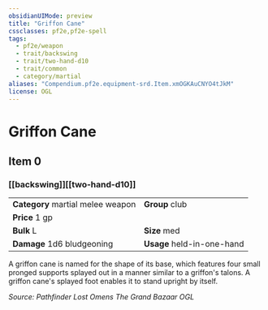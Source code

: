 ```yaml
---
obsidianUIMode: preview
title: "Griffon Cane"
cssclasses: pf2e,pf2e-spell
tags:
  - pf2e/weapon
  - trait/backswing
  - trait/two-hand-d10
  - trait/common
  - category/martial
aliases: "Compendium.pf2e.equipment-srd.Item.xmOGKAuCNYO4tJkM"
license: OGL
---
```

# Griffon Cane
## Item 0
### [[backswing]][[two-hand-d10]]

|  |  |
| -- | -- |
| **Category** martial melee weapon | **Group** club |
| **Price** 1 gp |  |
| **Bulk** L | **Size** med |
| **Damage** 1d6 bludgeoning  | **Usage** held-in-one-hand |



A griffon cane is named for the shape of its base, which features four small pronged supports splayed out in a manner similar to a griffon's talons. A griffon cane's splayed foot enables it to stand upright by itself.

*Source: Pathfinder Lost Omens The Grand Bazaar*
*OGL*